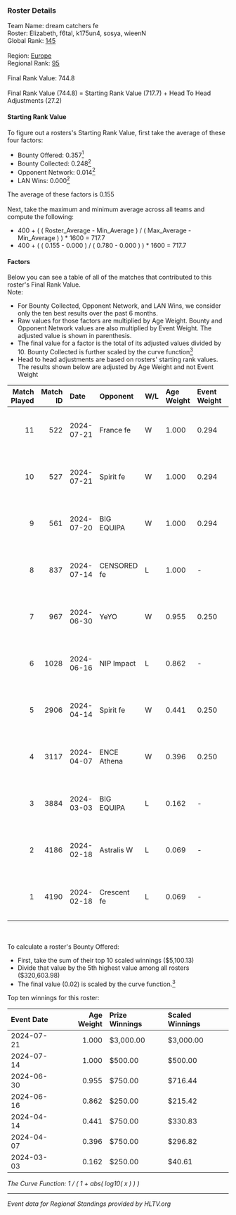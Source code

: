 ### Roster Details<br />
Team Name: dream catchers fe<br />
Roster: Elizabeth, f6tal, k175un4, sosya, wieenN<br />
Global Rank: [145](../standings_global.md)<br />
<br />
Region: [Europe]( ../standings_europe.md)<br />
Regional Rank: [95]( ../standings_europe.md)<br />
<br />
Final Rank Value:  744.8<br />
<br />
Final Rank Value (744.8) = Starting Rank Value (717.7) + Head To Head Adjustments (27.2)<br />

#### Starting Rank Value<br />
To figure out a rosters's Starting Rank Value, first take the average of these four factors:<br />
- Bounty Offered: 0.357[<sup>1</sup>](#table2)
- Bounty Collected: 0.248[<sup>2</sup>](#table1)
- Opponent Network: 0.014[<sup>2</sup>](#table1)
- LAN Wins: 0.000[<sup>2</sup>](#table1)

The average of these factors is 0.155<br />
<br />
Next, take the maximum and minimum average across all teams and compute the following:<br />
- 400 + ( ( Roster_Average - Min_Average ) / ( Max_Average - Min_Average ) ) * 1600 = 717.7
- 400 + ( ( 0.155 - 0.000 ) / ( 0.780 - 0.000 ) ) * 1600 = 717.7


#### Factors<br />
Below you can see a table of all of the matches that contributed to this roster's Final Rank Value.<br />
Note:<br />

- For Bounty Collected, Opponent Network, and LAN Wins, we consider only the ten best results over the past 6 months.
- Raw values for those factors are multiplied by Age Weight. Bounty and Opponent Network values are also multiplied by Event Weight. The adjusted value is shown in parenthesis.
- The final value for a factor is the total of its adjusted values divided by 10. Bounty Collected is further scaled by the curve function[<sup>3</sup>](#curveFunction)
- Head to head adjustments are based on rosters' starting rank values. The results shown below are adjusted by Age Weight and not Event Weight
<span id="table1"></span><br />


| Match Played | Match ID | Date       | Opponent    | W/L | Age Weight | Event Weight | Bounty Collected | Opponent Network | LAN Wins  | H2H Adj. | Roster                                   |
| -: | -: | :- | :- | :- | :- | :- | :- | :- | :- | -: | :- |
|           11 |      522 | 2024-07-21 | France fe   | W   | 1.000      | 0.294        | 0.006 (0.002)    | 0.118 (0.035)    | 0 (0.000) |    13.43 | Elizabeth, f6tal, k175un4, sosya, wieenN |
|           10 |      527 | 2024-07-21 | Spirit fe   | W   | 1.000      | 0.294        | 0.005 (0.001)    | 0.139 (0.041)    | 0 (0.000) |    11.64 | Elizabeth, f6tal, k175un4, sosya, wieenN |
|            9 |      561 | 2024-07-20 | BIG EQUIPA  | W   | 1.000      | 0.294        | 0.017 (0.005)    | 0.146 (0.043)    | 0 (0.000) |    18.12 | Elizabeth, f6tal, k175un4, sosya, wieenN |
|            8 |      837 | 2024-07-14 | CENSORED fe | L   | 1.000      | -            | -                | -                | -         |   -15.96 | Elizabeth, f6tal, k175un4, t4tty, wieenN |
|            7 |      967 | 2024-06-30 | YeYO        | W   | 0.955      | 0.250        | 0.001 (0.000)    | 0.000 (0.000)    | 0 (0.000) |     7.62 | Elizabeth, f6tal, k175un4, sosya, wieenN |
|            6 |     1028 | 2024-06-16 | NIP Impact  | L   | 0.862      | -            | -                | -                | -         |   -13.38 | k175un4, sosya, Stormy, unknxwn, wieenN  |
|            5 |     2906 | 2024-04-14 | Spirit fe   | W   | 0.441      | 0.250        | 0.005 (0.001)    | 0.139 (0.015)    | 0 (0.000) |     5.63 | k175un4, sosya, Stormy, trigusha, wieenN |
|            4 |     3117 | 2024-04-07 | ENCE Athena | W   | 0.396      | 0.250        | 0.002 (0.000)    | 0.034 (0.003)    | 0 (0.000) |     4.85 | k175un4, sosya, Stormy, trigusha, wieenN |
|            3 |     3884 | 2024-03-03 | BIG EQUIPA  | L   | 0.162      | -            | -                | -                | -         |    -2.17 | k175un4, sosya, Stormy, trigusha, wieenN |
|            2 |     4186 | 2024-02-18 | Astralis W  | L   | 0.069      | -            | -                | -                | -         |    -1.38 | k175un4, mikeri, sosya, Stormy, wieenN   |
|            1 |     4190 | 2024-02-18 | Crescent fe | L   | 0.069      | -            | -                | -                | -         |    -1.24 | k175un4, mikeri, sosya, Stormy, wieenN   |

<br />
<span id="table2"></span><br />
To calculate a roster's Bounty Offered:<br />

- First, take the sum of their top 10 scaled winnings ($5,100.13)
- Divide that value by the 5th highest value among all rosters ($320,603.98)
- The final value (0.02) is scaled by the curve function.[<sup>3</sup>](#curveFunction)

Top ten winnings for this roster:<br />

| Event Date | Age Weight | Prize Winnings | Scaled Winnings |
| :- | -: | :- | :- |
| 2024-07-21 |      1.000 | $3,000.00      | $3,000.00       |
| 2024-07-14 |      1.000 | $500.00        | $500.00         |
| 2024-06-30 |      0.955 | $750.00        | $716.44         |
| 2024-06-16 |      0.862 | $250.00        | $215.42         |
| 2024-04-14 |      0.441 | $750.00        | $330.83         |
| 2024-04-07 |      0.396 | $750.00        | $296.82         |
| 2024-03-03 |      0.162 | $250.00        | $40.61          |


<span id="curveFunction"></span>_The Curve Function: 1 / ( 1 + abs( log10( x ) ) )_<br />

---
_Event data for Regional Standings provided by HLTV.org_<br />
